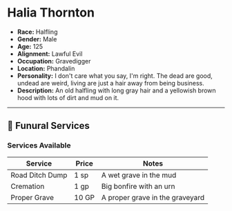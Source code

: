 # Halia Thornton
- **Race:** Halfling
- **Gender:** Male
- **Age:** 125
- **Alignment:** Lawful Evil
- **Occupation:** Gravedigger
- **Location:** Phandalin
- **Personality:** I don't care what you say, I'm right. The dead are good, undead are weird, living are just a hair away from being business.
- **Description:** An old halfling with long gray hair and a yellowish brown hood with lots of dirt and mud on it.

---

## 🏦 **Funural Services**

### **Services Available**
| Service                 | Price  | Notes |
|-------------------------|--------|---------------------------|
| Road Ditch Dump          | 1 sp   | A wet grave in the mud |
| Cremation     | 1 gp   | Big bonfire with an urn |
| Proper Grave | 10 GP | A proper grave in the graveyard |
